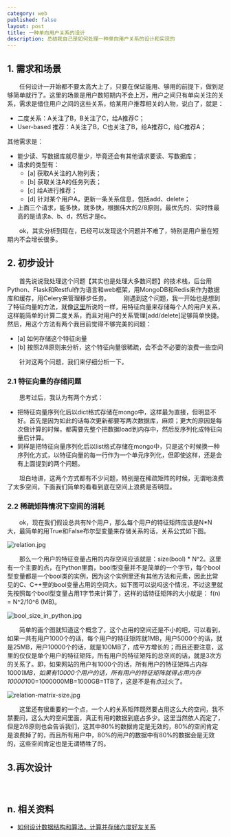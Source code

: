 ```yaml
---
category: web
published: false
layout: post
title: 一种单向用户关系的设计
description: 总结我自己是如何处理一种单向用户关系的设计和实现的
---  
```


## 
## 1. 需求和场景
　　任何设计一开始都不要太高大上了，只要在保证能用、够用的前提下，做到足够简单就行了。这里的场景是用户数短期内不会上万，用户之间只有单向关注的关系，需求是借住用户之间的这些关系，给某用户推荐相关的人物，说白了，就是：

- 二度关系：A关注了B，B关注了C，给A推荐C；
- User-based 推荐：A关注了B，C也关注了B，给A推荐C，给C推荐A；

其他需求是：

- 能少读、写数据库就尽量少，毕竟还会有其他请求要读、写数据库；
- 请求的类型有：
    + [a] 获取A关注的人物列表；
    + [b] 获取关注A的任务列表；
    + [c] 给A进行推荐；
    + [d] 针对某个用户A，更新一条关系信息，包括add、delete；
- 上面三个请求，能多快，就多快，根据伟大的2/8原则，最优先的、实时性最高的是请求a、b、d，然后才是c。

　　ok，其实分析到现在，已经可以发现这个问题并不难了，特别是用户量在短期内不会增长很多。

## 2. 初步设计  
　　首先说说我处理这个问题【其实也是处理大多数问题】的技术栈，后台用Python、Flask和Restful作为语言和web框架，用MongoDB和Redis来作为数据库和缓存，用Celery来管理移步任务。
　　刚遇到这个问题，我一开始也是想到了特征向量的方法，就像[这里](http://www.zhihu.com/question/21477117)所说的一样，用特征向量来存储每个人的用户关系，这样能简单的计算二度关系，而且对用户的关系管理[add/delete]足够简单快捷。然后，用这个方法有两个我目前觉得不够完美的问题：

- [a] 如何存储这个特征向量
- [b] 按照2/8原则来分析，这个特征向量很稀疏，会不会不必要的浪费一些空间

　　针对这两个问题，我们来仔细分析一下。

### 2.1 特征向量的存储问题
　　思考过后，我认为有两个方式：

- 把特征向量序列化后以dict格式存储在mongo中，这样最为直接，但明显不好。首先是因为如此的话每次更新都要写两次数据库，麻烦；更大的原因是每次做计算的时候，都需要先整个把数据load到内存中，然后反序列化成特征向量后计算。
- 同样是把特征向量序列化后以list格式存储在mongo中，只是这个时候换一种序列化方式，以特征向量的每一行作为一个单元序列化，但即使这样，还是会有上面提到的两个问题。

　　坦白地讲，这两个方式都有不少问题，特别是在稀疏矩阵的时候，无谓地浪费了太多空间，下面我们简单的看看到底在空间上浪费是否明显。

### 2.2 稀疏矩阵情况下空间的消耗
　　ok，现在我们假设总共有N个用户，那么每个用户的特征矩阵应该是N*N大，最简单的用True和False布尔型变量来存储关系的话，关系公式如下图。

![relation.jpg](../images/relation.jpg)

　　那么一个用户的特征变量占用的内存空间应该就是：size(bool) * N^2。这里有一个主要的点，在Python里面，bool型变量并不是简单的一个字节，每个bool型变量都是一个bool类的实例，因为这个实例里还有其他方法和元素，因此比常见的C、C++里的bool变量占用的空间大。如下图可以说吗这个情况，不过这里就先按照每个bool型变量占用1字节来计算了，这样的话特征矩阵的大小就是： f(n) = N^2/10^6 (MB)。

![bool_size_in_python.jpg](../images/bool_size_in_python.jpg)

　　简单的画个图就知道这个概念了，这个占用的空间还是不小的吧，可以看到，如果一共有用户1000个的话，每个用户的特征矩阵就1MB，用户5000个的话，就是25MB，用户10000个的话，就是100MB了，成平方增长的；而且还要注意，这里的仅仅是单个用户的特征矩阵，所有用户的特征矩阵的总空间的话，就是3次方的关系了。即，如果网站的用户有1000个的话，所有用户的特征矩阵占内存1000*1MB，如果有10000个用户的话，所有用户的特征矩阵就得占用内存10000*100=1000000MB=1000GB=1TB了，这是不是有点过火了。

![relation-matrix-size.jpg](../images/relation-matrix-size.jpg)

　　这里还有很重要的一个点，一个人的关系矩阵既然要占用这么大的空间，我不禁要问，这么大的空间里面，真正有用的数据到底占多少。这里当然依人而定了，但是2/8原则也会告诉我们，这其中80%的数据肯定是无效的，80%的空间肯定是浪费掉了的，而且所有用户中，80%的用户的数据中有80%的数据会是无效的，这些空间肯定也是无谓牺牲了的。

## 3.再次设计
　　


## n. 相关资料
- [如何设计数据结构和算法，计算并存储六度好友关系](http://www.zhihu.com/question/21477117)